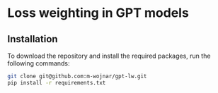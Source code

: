 # Loss weighting in GPT models

## Installation

To download the repository and install the required packages, run the following commands:

```bash
git clone git@github.com:m-wojnar/gpt-lw.git
pip install -r requirements.txt
```
